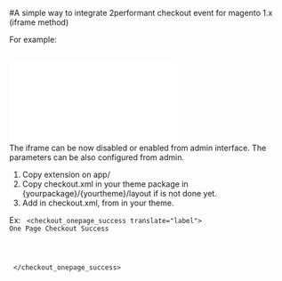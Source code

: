 #A simple way to integrate 2performant checkout event for magento 1.x (iframe method)

For example:
<code>
<iframe height=‘1’ width=‘1’ scrolling=‘no’ marginheight=‘0’ marginwidth=‘0’ frameborder=‘0’ src=‘//event.2performant.com/events/salecheck?amount=__ADD_SALE_VALUE__&campaign_unique=xxx&confirm=xxx&description=__ADD_DESCRIPTION__&transaction_id=__ADD_TRANSACTION_ID__‘></iframe>
</code>
The iframe can be now disabled or enabled from admin interface.
The parameters can be also configured from admin.


1) Copy extension on app/
2) Copy checkout.xml in your theme package in {yourpackage}/{yourtheme}/layout if is not done yet.
3) Add <block type="e2performant/checkout_success" name="2performant.checkout.success"/> 
in checkout.xml, from in your theme.

Ex:
    <code>
    <checkout_onepage_success translate="label">
        <label>One Page Checkout Success</label>
        <reference name="root">
            <action method="setTemplate"><template>page/1column.phtml</template></action>
        </reference>
        <reference name="content">
            <block type="checkout/onepage_success" name="checkout.success" template="checkout/success.phtml"/>
            <block type="e2performant/checkout_success" name="2performant.checkout.success"/>
        </reference>
    </checkout_onepage_success>
</code>
